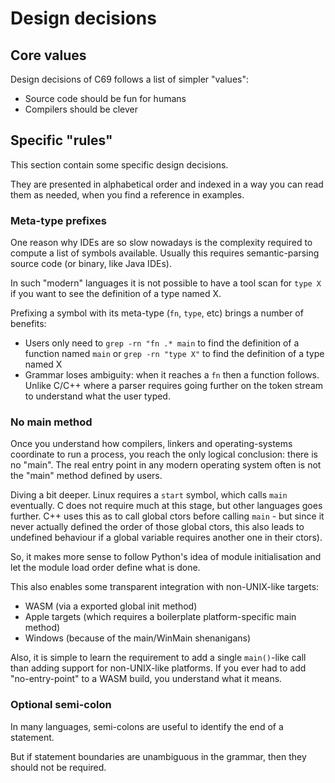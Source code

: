 # Design decisions

## Core values

Design decisions of C69 follows a list of simpler "values":
- Source code should be fun for humans
- Compilers should be clever

## Specific "rules"

This section contain some specific design decisions.

They are presented in alphabetical order and indexed in a way you can read them
as needed, when you find a reference in examples.

### Meta-type prefixes

One reason why IDEs are so slow nowadays is the complexity required to compute
a list of symbols available. Usually this requires semantic-parsing source code
(or binary, like Java IDEs).

In such "modern" languages it is not possible to have a tool scan for `type X`
if you want to see the definition of a type named X.

Prefixing a symbol with its meta-type (`fn`, `type`, etc) brings a number of
benefits:
- Users only need to `grep -rn "fn .* main` to find the definition of a function named `main` or `grep -rn "type X"` to find the definition of a type named X
- Grammar loses ambiguity: when it reaches a `fn` then a function follows. Unlike C/C++ where a parser requires going further on the token stream to understand what the user typed.

### No main method

Once you understand how compilers, linkers and operating-systems coordinate
to run a process, you reach the only logical conclusion: there is no "main".
The real entry point in any modern operating system often is not the "main"
method defined by users.

Diving a bit deeper. Linux requires a `start` symbol, which calls `main`
eventually. C does not require much at this stage, but other languages goes
further. C++ uses this as to call global ctors before calling `main` - but
since it never actually defined the order of those global ctors, this also
leads to undefined behaviour if a global variable requires another one in their
ctors).

So, it makes more sense to follow Python's idea of module initialisation and
let the module load order define what is done.

This also enables some transparent integration with non-UNIX-like targets:
- WASM (via a exported global init method)
- Apple targets (which requires a boilerplate platform-specific main method)
- Windows (because of the main/WinMain shenanigans)

Also, it is simple to learn the requirement to add a single `main()`-like call
than adding support for non-UNIX-like platforms. If you ever had to add
"no-entry-point" to a WASM build, you understand what it means.

### Optional semi-colon

In many languages, semi-colons are useful to identify the end of a statement.

But if statement boundaries are unambiguous in the grammar, then they should
not be required.

